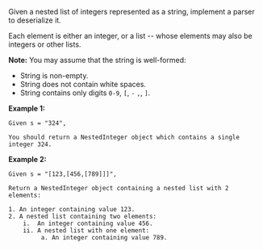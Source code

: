 Given a nested list of integers represented as a string, implement a parser to deserialize it.

Each element is either an integer, or a list -- whose elements may also be integers or other lists.

**Note:** You may assume that the string is well-formed:

 - String is non-empty.
 - String does not contain white spaces.
 - String contains only digits `0-9`, `[`, `-` `,`, `]`.

**Example 1:**
```
Given s = "324",

You should return a NestedInteger object which contains a single integer 324.
```

**Example 2:**
```
Given s = "[123,[456,[789]]]",

Return a NestedInteger object containing a nested list with 2 elements:

1. An integer containing value 123.
2. A nested list containing two elements:
    i.  An integer containing value 456.
    ii. A nested list with one element:
         a. An integer containing value 789.
```

